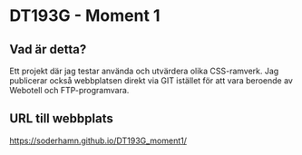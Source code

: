 # DT193G - Moment 1

## Vad är detta?
Ett projekt där jag testar använda och utvärdera olika CSS-ramverk. Jag publicerar också webbplatsen direkt via GIT istället för att vara beroende av Webotell och FTP-programvara.

## URL till webbplats
https://soderhamn.github.io/DT193G_moment1/